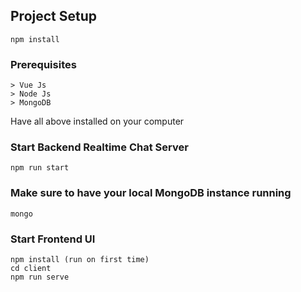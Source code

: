 ## Project Setup
```
npm install
```

### Prerequisites
```
> Vue Js
> Node Js
> MongoDB
```
Have all above installed on your computer

### Start Backend Realtime Chat Server
```
npm run start
```
### Make sure to have your local MongoDB instance running
```
mongo
```

### Start Frontend UI
```
npm install (run on first time)
cd client
npm run serve
```
